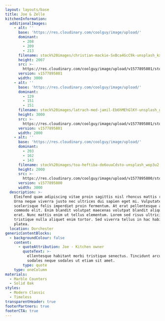 ```yaml
---
layout: layouts/base
title: Joe & Zelle
kitchenInformation:
  additionalImages:
    - alt: ''
      base: 'https://res.cloudinary.com/coolguy/image/upload/'
      dominant:
        - 208
        - 209
        - 213
      filename: stock%20images/christian-mackie-SxBca4GcC9k-unsplash_kxyi8y.jpg
      height: 2007
      src: >-
        https://res.cloudinary.com/coolguy/image/upload/v1577895801/stock%20images/christian-mackie-SxBca4GcC9k-unsplash_kxyi8y.jpg
      version: v1577895801
      width: 3000
    - alt: ''
      base: 'https://res.cloudinary.com/coolguy/image/upload/'
      dominant:
        - 129
        - 151
        - 151
      filename: stock%20images/latrach-med-jamil-Eb6hMEhGlKY-unsplash_gbwmue.jpg
      height: 3000
      src: >-
        https://res.cloudinary.com/coolguy/image/upload/v1577895801/stock%20images/latrach-med-jamil-Eb6hMEhGlKY-unsplash_gbwmue.jpg
      version: v1577895801
      width: 2000
    - alt: ''
      base: 'https://res.cloudinary.com/coolguy/image/upload/'
      dominant:
        - 203
        - 162
        - 143
      filename: stock%20images/toa-heftiba-do6ouuCdsto-unsplash_wop3u2.jpg
      height: 2000
      src: >-
        https://res.cloudinary.com/coolguy/image/upload/v1577895800/stock%20images/toa-heftiba-do6ouuCdsto-unsplash_wop3u2.jpg
      version: v1577895800
      width: 3000
  description: >-
    Eleifend quam adipiscing vitae proin sagittis nisl rhoncus mattis rhoncus.
    Urna neque viverra justo nec ultrices dui sapien eget mi. Vulputate eu
    scelerisque felis imperdiet proin fermentum. At erat pellentesque adipiscing
    commodo elit. Enim blandit volutpat maecenas volutpat blandit aliquam etiam
    erat. Nunc mattis enim ut tellus elementum. Lorem sed risus ultricies
    tristique nulla aliquet enim tortor. Sed viverra tellus in hac habitasse
    platea.
  location: Dorchester
genericContentBlocks:
  - backgroundColour: false
    content:
      - quoteAttribution: Joe - Kitchen owner
        quoteText: >-
          ellentesque habitant morbi tristique senectus. Tincidunt arcu non
          sodales neque sodales ut etiam sit amet.
        type: quote
    type: oneColumn
materials:
  - Marble Counters
  - Solid Oak
styles:
  - Modern Classic
  - Timeless
transparentHeader: true
footerPartners: true
footerCTA: true
---
```


